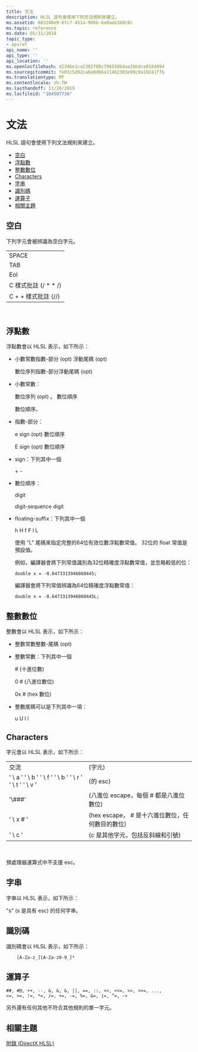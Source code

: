 ```yaml
---
title: 文法
description: HLSL 語句會使用下列文法規則來建立。
ms.assetid: 683248e9-6fc7-451a-906b-6e0aab1b0c8c
ms.topic: reference
ms.date: 05/31/2018
topic_type:
- apiref
api_name: ''
api_type: ''
api_location: ''
ms.openlocfilehash: d2346e1ca2302f80c796558b4aa2bbdce016d494
ms.sourcegitcommit: fe03c5d92ca6a0d66a114b2303e99c0a19241ffb
ms.translationtype: MT
ms.contentlocale: zh-TW
ms.lasthandoff: 11/20/2019
ms.locfileid: "104507736"
---
```

# <a name="grammar"></a>文法

HLSL 語句會使用下列文法規則來建立。

-   [空白](#whitespace)
-   [浮點數](#floating-point-numbers)
-   [整數數位](#integer-numbers)
-   [Characters](#characters)
-   [字串](#strings)
-   [識別碼](#identifiers)
-   [運算子](#operators)
-   [相關主題](#related-topics)

## <a name="whitespace"></a>空白

下列字元會被辨識為空白字元。



|                            |
|----------------------------|
| SPACE                      |
| TAB                        |
| Eol                        |
| C 樣式批註 (/ \* \* /)  |
| C + + 樣式批註 (//)     |



 

## <a name="floating-point-numbers"></a>浮點數

浮點數會以 HLSL 表示，如下所示：

-   小數常數指數-部分 (opt) 浮動尾碼 (opt) 

    數位序列指數-部分浮動尾碼 (opt) 

-   小數常數：

    數位序列 (opt) 。 數位順序

    數位順序。

-   指數-部分：

    e sign (opt) 數位順序

    E sign (opt) 數位順序

-   sign：下列其中一個

    \+ -

-   數位順序：

    digit

    digit-sequence digit

-   floating-suffix：下列其中一個

    h H f F l L

    使用 "L" 尾碼來指定完整的64位有效位數浮點數常值。 32位的 float 常值是預設值。

    例如，編譯器會將下列常值識別為32位精確度浮點數常值，並忽略較低的位：

    ```
    double x = -0.6473313946860445;
    ```

    

    編譯器會將下列常值辨識為64位精確度浮點數常值：

    ```
    double x = -0.6473313946860445L;
    ```

    

## <a name="integer-numbers"></a>整數數位

整數會以 HLSL 表示，如下所示：

-   整數常數整數-尾碼 (opt) 
-   整數常數：下列其中一個

    \# (十進位數) 

    0 \# (八進位數位) 

    0x \# (hex 數位) 

-   整數尾碼可以是下列其中一項：

    u U l l

## <a name="characters"></a>Characters

字元會以 HLSL 表示，如下所示：



|                                           |                                                                 |
|-------------------------------------------|-----------------------------------------------------------------|
| 交流                                       |  (字元)                                                      |
| ' \\ a ' ' \\ b ' ' \\ f ' ' \\ b ' ' \\ r ' ' \\ t ' ' \\ v ' |  (的 esc)                                                        |
| '\\\#\#\#'                                |  (八進位 escape，每個 \# 都是八進位數位)                        |
| ' \\ x \# '                                   |  (hex escape， \# 是十六進位數位，任何數目的數位)             |
| ' \\ c '                                     |  (c 是其他字元，包括反斜線和引號)  |



 

預處理器運算式中不支援 esc。

## <a name="strings"></a>字串

字串以 HLSL 表示，如下所示：

"s" (s 是具有 esc) 的任何字串。

## <a name="identifiers"></a>識別碼

識別碼會以 HLSL 表示，如下所示：


```
    [A-Za-z_][A-Za-z0-9_]*
```



## <a name="operators"></a>運算子


```
##, #@, ++, --, &, &, &, ||, ==, ::, <<, <<=, >>, >>=, ..., 
<=, >=, !=, *=, /=, +=, -=, %=, &=, |=, ^=, ->
```



另外還有任何其他不符合其他規則的單一字元。

## <a name="related-topics"></a>相關主題

<dl> <dt>

[附錄 (DirectX HLSL) ](dx-graphics-hlsl-appendix.md)
</dt> </dl>

 

 





